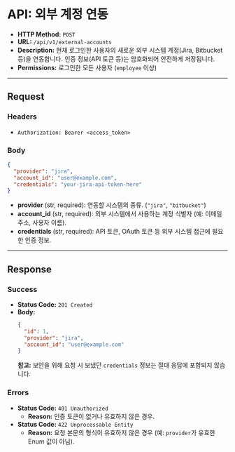 # API: 외부 계정 연동

- **HTTP Method:** `POST`
- **URL:** `/api/v1/external-accounts`
- **Description:** 현재 로그인한 사용자의 새로운 외부 시스템 계정(Jira, Bitbucket 등)을 연동합니다. 인증 정보(API 토큰 등)는 암호화되어 안전하게 저장됩니다.
- **Permissions:** 로그인한 모든 사용자 (`employee` 이상)

---

## Request

### Headers
- `Authorization: Bearer <access_token>`

### Body
```json
{
  "provider": "jira",
  "account_id": "user@example.com",
  "credentials": "your-jira-api-token-here"
}
```
- **provider** (str, required): 연동할 시스템의 종류. (`"jira"`, `"bitbucket"`)
- **account_id** (str, required): 외부 시스템에서 사용하는 계정 식별자 (예: 이메일 주소, 사용자 이름).
- **credentials** (str, required): API 토큰, OAuth 토큰 등 외부 시스템 접근에 필요한 인증 정보.

---

## Response

### Success
- **Status Code:** `201 Created`
- **Body:**
  ```json
  {
    "id": 1,
    "provider": "jira",
    "account_id": "user@example.com"
  }
  ```
  **참고:** 보안을 위해 요청 시 보냈던 `credentials` 정보는 절대 응답에 포함되지 않습니다.

### Errors
- **Status Code:** `401 Unauthorized`
  - **Reason:** 인증 토큰이 없거나 유효하지 않은 경우.
- **Status Code:** `422 Unprocessable Entity`
  - **Reason:** 요청 본문의 형식이 유효하지 않은 경우 (예: `provider`가 유효한 Enum 값이 아님).